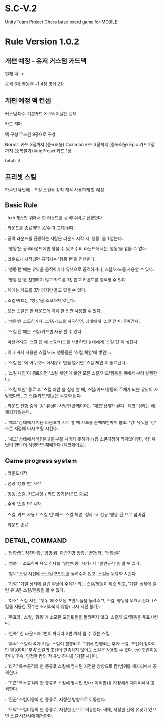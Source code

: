 # S.C-V.2
 Unity Team Project Chess base board game for MOBILE
 
 # Rule Version 1.0.2
 

개편 예정 - 유저 커스텀 카드덱
------------------
현재 덱 -> 

공격 3장 
행동력 +1 4장
방어 2장


개편 예정 덱 컨셉 
------------------
커스텀 다수 기본카드 X 오리지날은 존재

카드 티어

덱 구성 무조건 9장으로 구성

Normal 카드 3장까지 (중복허용)
Common 카드 3장까지 (중복허용)
Epic 카드 2장까지 (중복불가)
kingPreset 카드 1장

total : 9


프리셋 스킬
---------------
하수인 유닛에 - 특정 스킬을 장착 해서 사용하게 할 예정


Basic Rule
---------------
. 5x5 체스판 위에서 한 라운드를 공격/수비로 진행한다.

. 라운드를 종료하면 공/수 가 교대 된다.

. 공격 라운드를 진행하는 사람은 라운드 시작 시 '행동' 을 1 얻는다.

. '행동'은 공격라운드에만 얻을 수 있고 수비 라운드에서는 '행동'을 얻을 수 없다.

. 라운드가 시작되면 공격자는 '행동 턴'을 진행한다.

. '행동 턴'에는 유닛을 움직이거나 유닛으로 공격하거나, 스킬/카드를 사용할 수 있다.

. '행동 턴'을 진행하지 않고 카드를 1장 뽑고 라운드를 종료할 수 있다.

. 패에는 카드를 3장 까지만 들고 있을 수 있다.

. 스킬/카드는 '행동'을 소모하지 않는다.

. 모든 스킬은 한 라운드에 각각 한 번만 사용할 수 있다.

. '행동'을 소모하거나, 스킬/카드를 사용하면, 상대에게 '스킬 턴'이 돌아간다.

. '스킬 턴'에는 스킬/카드만 사용 할 수 있다.

. 마찬가지로 '스킬 턴'에 스킬/카드를 사용하면 상대에게 '스킬 턴'이 생긴다.

. 이때 까지 사용한 스킬/카드 행동들은 '스킬 체인'에 쌓인다.

. '스킬 턴' 에 아무것도 하지않고 턴을 넘기면 '스킬 체인'이 종료된다.

. '스킬 체인'이 종료되면 '스킬 체인'에 쌓인 모든 스킬/카드/행동을 위에서 부터 실행한다.

. '스킬 체인' 종료 후 '스킬 체인'을 실행 할 때, 스킬/카드/행동의 주체가 되는 유닛이 사망했다면, 그 스킬/카드/행동은 무효화 된다.

. 라운드 진행 중에 '킹' 유닛이 사망한 플레이어는 '체크'상태가 된다. '체크' 상태는 해제되지 않는다.

. '체크' 상태에서 처음 라운드가 시작 할 때 카드를 손패제한까지 뽑고, '킹' 유닛을 '킹' 스폰 지점에 다시 부활 시킨다.

. '체크' 상태에서 '킹'유닛을 부활 시키지 못하거나(킹 스폰지점이 막혀있다면), '킹' 유닛이 한번 더 사망하면 패배한다 (체크메이트).


Game progress system
-------------------------------
. 라운드시작

. 선공 '행동 턴' 시작 

. 행동, 스킬, 카드사용 / 카드 뽑기(라운드 종료)

. 수비 '스킬 턴' 시작

. 스킬, 카드 사용 / '스킬 턴' 패스 '스킬 체인' 정리 -> 선공 '행동 턴'으로 넘어감

. 라운드 종료 


DETAIL, COMMAND
-------------------------------
. '방향:앞'. 적진방향, '방향:뒤' 아군진영 방향, '방향:좌', '방향:우' 

. '행동', 1 소모하여 유닛 하나를 '일반이동' 시키거나 '일반공격'을 할 수 있다.

. '침묵' 스킬 시전에 소모된 포인트를 돌려주지 않고, 스킬을 무효화 시킨다.

. '기절' '기절'상태에 걸린 유닛이 주체가 되는 스킬/행동이 취소 되고, '기절' 상태에 걸린 유닛은 스킬/행동을 할 수 없다. 

. '취소', 스킬 시전, '행동'에 소모된 포인트들을 돌려주고, 스킬, 행동을 무효시킨다. (스킬을 사용한 횟수는 초기화되지 않음/ 다시 시전 불가).

. '무효화', 스킬, '행동'에 소모된 포인트들을 돌려주지 않고, 스킬/카드/행동을 무효시킨다.

. '신속', 한 라운드에 1번이 아니라 2번 까지 쓸 수 있는 스킬. 

. '후속', 스킬의 추가 기능. 스킬이 진행되고 그뒤에 진행되는 추가 스킬, 조건이 맞아야만 발동하며 '후속'스킬의 조건이 만족되지 않아도 스킬은 사용할 수 있다. ex) 한칸이동한다/ 후속: 인접한 칸의 적 유닛 하나를 '기절'시킨다.

. '타격' 특수공격의 한 종류로 스킬에 명시된 지정한 방향으로 칸/범위를 제자리에서 공격한다.

. '조준' 특수공격의 한 종류로 스킬에 명시된 칸(or 여러칸)을 지정해서 제자리에서 공격한다.

. '진군' 스킬이동의 한 종류로, 지정한 방향으로 이동한다.

. '도약' 스킬이동의 한 종류로, 지정한 칸으로 이동한다. 이때, 지정한 칸에 유닛이 있으면 스킬 시전시에 제거한다.
